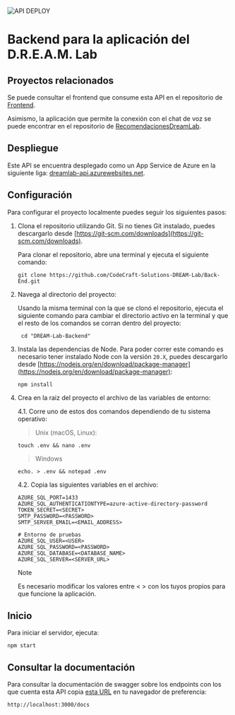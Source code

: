 ![API DEPLOY](https://github.com/CodeCraft-Solutions-DREAM-Lab/Back-End/actions/workflows/dev_dreamlab-api.yml/badge.svg)

# Backend para la aplicación del D.R.E.A.M. Lab

## Proyectos relacionados

Se puede consultar el frontend que consume esta API en el repositorio de [Frontend](https://github.com/CodeCraft-Solutions-DREAM-Lab/Front-End).

Asimismo, la aplicación que permite la conexión con el chat de voz se puede encontrar en el repositorio de [RecomendacionesDreamLab](https://github.com/CodeCraft-Solutions-DREAM-Lab/RecomendacionesDreamLab).

## Despliegue

Este API se encuentra desplegado como un App Service de Azure en la siguiente liga: [dreamlab-api.azurewebsites.net](dreamlab-api.azurewebsites.net).

## Configuración

Para configurar el proyecto localmente puedes seguir los siguientes pasos:

1. Clona el repositorio utilizando Git. Si no tienes Git instalado, puedes descargarlo desde [https://git-scm.com/downloads](https://git-scm.com/downloads).

    Para clonar el repositorio, abre una terminal y ejecuta el siguiente comando:

    ```
    git clone https://github.com/CodeCraft-Solutions-DREAM-Lab/Back-End.git
    ```

2. Navega al directorio del proyecto:

    Usando la misma terminal con la que se clonó el repositorio, ejecuta el siguiente comando para cambiar el directorio activo en la terminal y que el resto de los comandos se corran dentro del proyecto:

    ```
     cd "DREAM-Lab-Backend"
    ```

3. Instala las dependencias de Node. Para poder correr este comando es necesario tener instalado Node con la versión `20.X`, puedes descargarlo desde [https://nodejs.org/en/download/package-manager](https://nodejs.org/en/download/package-manager):

    ```
    npm install
    ```

4. Crea en la raiz del proyecto el archivo de las variables de entorno:

    4.1. Corre uno de estos dos comandos dependiendo de tu sistema operativo:

    > Unix (macOS, Linux):

    ```
    touch .env && nano .env
    ```

    > Windows

    ```
    echo. > .env && notepad .env
    ```

    4.2. Copia las siguientes variables en el archivo:

    ```
    AZURE_SQL_PORT=1433
    AZURE_SQL_AUTHENTICATIONTYPE=azure-active-directory-password
    TOKEN_SECRET=<SECRET>
    SMTP_PASSWORD=<PASSWORD>
    SMTP_SERVER_EMAIL=<EMAIL_ADDRESS>

    # Entorno de pruebas
    AZURE_SQL_USER=<USER>
    AZURE_SQL_PASSWORD=<PASSWORD>
    AZURE_SQL_DATABASE=<DATABASE_NAME>
    AZURE_SQL_SERVER=<SERVER_URL>
    ```

    > [!NOTE]
    > Es necesario modificar los valores entre < > con los tuyos propios para que funcione la aplicación.

## Inicio

Para iniciar el servidor, ejecuta:

```
npm start
```

## Consultar la documentación

Para consultar la documentación de swagger sobre los endpoints con los que cuenta esta API copia [esta URL](http://localhost:3000/docs) en tu navegador de preferencia:

```
http://localhost:3000/docs
```
